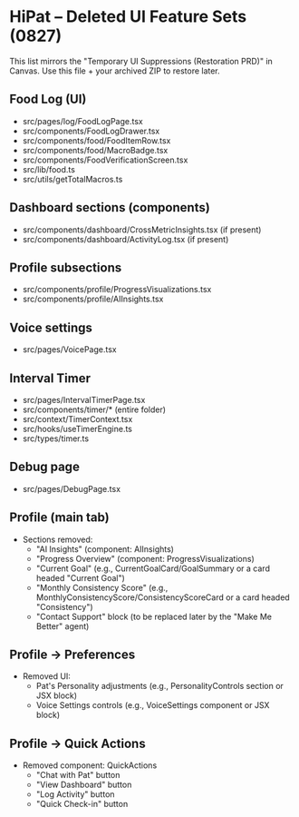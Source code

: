 # HiPat – Deleted UI Feature Sets (0827)

This list mirrors the "Temporary UI Suppressions (Restoration PRD)" in Canvas. Use this file + your archived ZIP to restore later.

## Food Log (UI)
- src/pages/log/FoodLogPage.tsx
- src/components/FoodLogDrawer.tsx
- src/components/food/FoodItemRow.tsx
- src/components/food/MacroBadge.tsx
- src/components/FoodVerificationScreen.tsx
- src/lib/food.ts
- src/utils/getTotalMacros.ts

## Dashboard sections (components)
- src/components/dashboard/CrossMetricInsights.tsx (if present)
- src/components/dashboard/ActivityLog.tsx (if present)

## Profile subsections
- src/components/profile/ProgressVisualizations.tsx
- src/components/profile/AIInsights.tsx

## Voice settings
- src/pages/VoicePage.tsx

## Interval Timer
- src/pages/IntervalTimerPage.tsx
- src/components/timer/* (entire folder)
- src/context/TimerContext.tsx
- src/hooks/useTimerEngine.ts
- src/types/timer.ts

## Debug page
- src/pages/DebugPage.tsx

## Profile (main tab)
- Sections removed:
  - "AI Insights" (component: AIInsights)
  - "Progress Overview" (component: ProgressVisualizations)
  - "Current Goal" (e.g., CurrentGoalCard/GoalSummary or a card headed "Current Goal")
  - "Monthly Consistency Score" (e.g., MonthlyConsistencyScore/ConsistencyScoreCard or a card headed "Consistency")
  - "Contact Support" block (to be replaced later by the "Make Me Better" agent)

## Profile → Preferences
- Removed UI:
  - Pat's Personality adjustments (e.g., PersonalityControls section or JSX block)
  - Voice Settings controls (e.g., VoiceSettings component or JSX block)

## Profile → Quick Actions
- Removed component: QuickActions
  - "Chat with Pat" button
  - "View Dashboard" button  
  - "Log Activity" button
  - "Quick Check-in" button